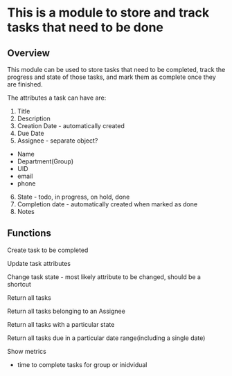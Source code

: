 # This is a module to store and track tasks that need to be done

## Overview

This module can be used to store tasks that need to be completed, track the
progress and state of those tasks, and mark them as complete once they are
finished. 

The attributes a task can have are:

1. Title
2. Description
3. Creation Date - automatically created
4. Due Date
5. Assignee - separate object?

* Name
* Department(Group)
* UID
* email 
* phone

6. State - todo, in progress, on hold, done
7. Completion date - automatically created when marked as done
8. Notes

## Functions

Create task to be completed

Update task attributes

Change task state - most likely attribute to be changed, should be a shortcut

Return all tasks

Return all tasks belonging to an Assignee

Return all tasks with a particular state

Return all tasks due in a particular date range(including a single date)

Show metrics

* time to complete tasks for group or inidvidual
